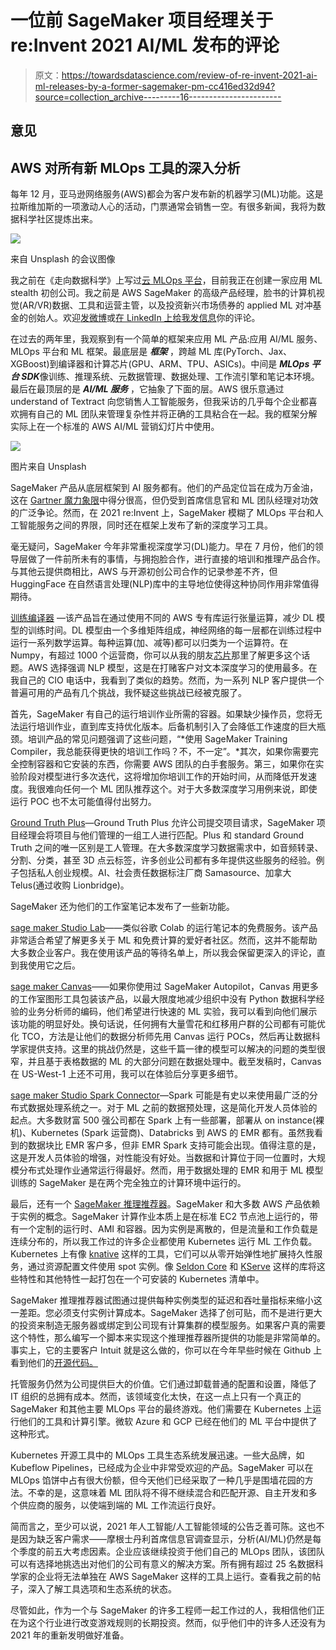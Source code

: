 # 一位前 SageMaker 项目经理关于 re:Invent 2021 AI/ML 发布的评论

> 原文：<https://towardsdatascience.com/review-of-re-invent-2021-ai-ml-releases-by-a-former-sagemaker-pm-cc416ed32d94?source=collection_archive---------16----------------------->

## 意见

## AWS 对所有新 MLOps 工具的深入分析

每年 12 月，亚马逊网络服务(AWS)都会为客户发布新的机器学习(ML)功能。这是拉斯维加斯的一项激动人心的活动，门票通常会销售一空。有很多新闻，我将为数据科学社区提炼出来。

![](img/d7e09a23d7afa3556ca61638a2229fd8.png)

来自 Unsplash 的会议图像

我之前在《走向数据科学》上写过[云 MLOps 平台](/comparing-cloud-mlops-platform-from-a-former-aws-sagemaker-pm-115ced28239b)，目前我正在创建一家应用 ML stealth 初创公司。我之前是 AWS SageMaker 的高级产品经理，脸书的计算机视觉(AR/VR)数据、工具和运营主管，以及投资新兴市场债券的 applied ML 对冲基金的创始人。欢迎[发微博](https://twitter.com/alxchung)或[在 LinkedIn 上给我发信息](https://www.linkedin.com/in/alex-chung-gsd/)你的评论。

在过去的两年里，我观察到有一个简单的框架来应用 ML 产品:应用 AI/ML 服务、MLOps 平台和 ML 框架。最底层是 ***框架*** ，跨越 ML 库(PyTorch、Jax、XGBoost)到编译器和计算芯片(GPU、ARM、TPU、ASICs)。中间是 ***MLOps 平台 SDK***像训练、推理系统、元数据管理、数据处理、工作流引擎和笔记本环境。最后在最顶层的是 ***AI/ML 服务*** ，它抽象了下面的层。AWS 很乐意通过 understand of Textract 向您销售人工智能服务，但我采访的几乎每个企业都喜欢拥有自己的 ML 团队来管理复杂性并将正确的工具粘合在一起。我的框架分解实际上在一个标准的 AWS AI/ML 营销幻灯片中使用。

![](img/931ebb4f533890b9cfbd286a74555396.png)

图片来自 Unsplash

SageMaker 产品从底层框架到 AI 服务都有。他们的产品定位旨在成为万金油，这在 [Gartner 魔力象限](https://virtualizationreview.com/articles/2021/03/15/gartner-cloud-aidev.aspx)中得分很高，但仍受到首席信息官和 ML 团队经理对功效的广泛争论。然而，在 2021 re:Invent 上，SageMaker 模糊了 MLOps 平台和人工智能服务之间的界限，同时还在框架上发布了新的深度学习工具。

毫无疑问，SageMaker 今年非常重视深度学习(DL)能力。早在 7 月份，他们的领导层做了一件前所未有的事情，与拥抱脸合作，进行直接的培训和推理产品合作。与其他云提供商相比，AWS 与开源初创公司合作的记录参差不齐，但 HuggingFace 在自然语言处理(NLP)库中的主导地位使得这种协同作用非常值得期待。

[训练编译器](https://docs.aws.amazon.com/sagemaker/latest/dg/training-compiler.html) —该产品旨在通过使用不同的 AWS 专有库运行张量运算，减少 DL 模型的训练时间。DL 模型由一个多维矩阵组成，神经网络的每一层都在训练过程中运行一系列数学运算。每种运算(加、减等)都可以归类为一个运算符。在 Numpy，有超过 1000 个运营商，你可以从我的朋友[芯片](https://huyenchip.com/2021/09/07/a-friendly-introduction-to-machine-learning-compilers-and-optimizers.html)那里了解更多这个话题。AWS 选择强调 NLP 模型，这是在打赌客户对文本深度学习的使用最多。在我自己的 CIO 电话中，我看到了类似的趋势。然而，为一系列 NLP 客户提供一个普遍可用的产品有几个挑战，我怀疑这些挑战已经被克服了。

首先，SageMaker 有自己的运行培训作业所需的容器。如果缺少操作员，您将无法运行培训作业，直到库支持优化版本。后备机制引入了会降低工作速度的巨大瓶颈。培训产品的常见问题强调了这些问题，“*使用 SageMaker Training Compiler，我总能获得更快的培训工作吗？不，不一定”。*其次，如果你需要完全控制容器和它安装的东西，你需要 AWS 团队的白手套服务。第三，如果你在实验阶段对模型进行多次迭代，这将增加你培训工作的开始时间，从而降低开发速度。我很难向任何一个 ML 团队推荐这个。对于大多数深度学习用例来说，即使运行 POC 也不太可能值得付出努力。

[Ground Truth Plus](https://aws.amazon.com/blogs/aws/announcing-amazon-sagemaker-ground-truth-plus/)—Ground Truth Plus 允许公司提交项目请求，SageMaker 项目经理会将项目与他们管理的一组工人进行匹配。Plus 和 standard Ground Truth 之间的唯一区别是工人管理。在大多数深度学习数据需求中，如音频转录、分割、分类，甚至 3D 点云标签，许多创业公司都有多年提供这些服务的经验。例子包括私人创业规模。AI、社会责任数据标注厂商 Samasource、加拿大 Telus(通过收购 Lionbridge)。

SageMaker 还为他们的工作室笔记本发布了一些新功能。

[sage maker Studio Lab](https://aws.amazon.com/blogs/aws/now-in-preview-amazon-sagemaker-studio-lab-a-free-service-to-learn-and-experiment-with-ml/)——类似谷歌 Colab 的运行笔记本的免费服务。该产品非常适合希望了解更多关于 ML 和免费计算的爱好者社区。然而，这并不能帮助大多数企业客户。我在使用该产品的等待名单上，所以我会保留更深入的评论，直到我使用它之后。

[sage maker Canvas](https://aws.amazon.com/blogs/aws/announcing-amazon-sagemaker-canvas-a-visual-no-code-machine-learning-capability-for-business-analysts/)——如果你使用过 SageMaker Autopilot，Canvas 用更多的工作室图形工具包装该产品，以最大限度地减少组织中没有 Python 数据科学经验的业务分析师的编码，他们希望进行快速的 ML 实验，我可以看到向他们展示该功能的明显好处。换句话说，任何拥有大量雪花和红移用户群的公司都有可能优化 TCO，方法是让他们的数据分析师先用 Canvas 运行 POCs，然后再让数据科学家提供支持。这里的挑战仍然是，这些千篇一律的模型可以解决的问题的类型很窄，并且基于表格数据的 ML 的大部分问题在数据处理中。截至发稿时，Canvas 在 US-West-1 上还不可用，我可以在体验后分享更多细节。

[sage maker Studio Spark Connector](https://aws.amazon.com/blogs/aws/new-create-and-manage-emr-clusters-and-spark-jobs-with-amazon-sagemaker-studio/)—Spark 可能是有史以来使用最广泛的分布式数据处理系统之一。对于 ML 之前的数据预处理，这是简化开发人员体验的起点。大多数财富 500 强公司都在 Spark 上有一些部署，部署从 on instance(裸机)、Kubernetes (Spark 运营商)、Databricks 到 AWS 的 EMR 都有。虽然我看到的数据块比 EMR 客户多，但非 EMR Spark 支持可能会出现。值得注意的是，这是开发人员体验的增强，对性能没有好处。当数据和计算位于同一位置时，大规模分布式处理作业通常运行得最好。然而，用于数据处理的 EMR 和用于 ML 模型训练的 SageMaker 是在两个完全独立的计算环境中运行的。

最后，还有一个 [SageMaker 推理推荐器](https://aws.amazon.com/blogs/aws/announcing-amazon-sagemaker-inference-recommender/)。SageMaker 和大多数 AWS 产品依赖于实例的概念。SageMaker 计算作业本质上是在标准 EC2 节点池上运行的，带有一个定制的运行时、AMI 和容器。因为实例是离散的，但是流量和工作负载是连续分布的，所以我工作过的许多企业都使用 Kubernetes 运行 ML 工作负载。Kubernetes 上有像 [knative](https://knative.dev/docs/) 这样的工具，它们可以从零开始弹性地扩展持久性服务，通过资源配置文件使用 spot 实例。像 [Seldon Core](https://github.com/SeldonIO/seldon-core) 和 [KServe](https://github.com/kserve/kserve) 这样的库将这些特性和其他特性一起打包在一个可安装的 Kubernetes 清单中。

SageMaker 推理推荐器试图通过提供每种实例类型的延迟和吞吐量指标来缩小这一差距。您必须支付实例计算成本。SageMaker 选择了创可贴，而不是进行更大的投资来制造无服务器或绑定到公司现有计算集群的模型服务。如果客户真的需要这个特性，那么编写一个脚本来实现这个推理推荐器所提供的功能是非常简单的。事实上，它的主要客户 Intuit 就是这么做的，你可以在今年早些时候在 Github 上看到他们的[开源代码。](https://github.com/intuit/perfsizesagemaker)

托管服务仍然为公司提供巨大的价值。它们通过卸载普通的配置和设置，降低了 IT 组织的总拥有成本。然而，该领域变化太快，在这一点上只有一个真正的 SageMaker 和其他主要 MLOps 平台的最终游戏。他们需要在 Kubernetes 上运行他们的工具和计算引擎。微软 Azure 和 GCP 已经在他们的 ML 平台中提供了这种形式。

Kubernetes 开源工具中的 MLOps 工具生态系统发展迅速。一些大品牌，如 Kubeflow Pipelines，已经成为企业中非常受欢迎的产品。SageMaker 可以在 MLOps 馅饼中占有很大份额，但今天他们已经采取了一种几乎是围墙花园的方法。不幸的是，这意味着 ML 团队将不得不继续混合和匹配开源、自主开发和多个供应商的服务，以使端到端的 ML 工作流运行良好。

简而言之，至少可以说，2021 年人工智能/人工智能领域的公告乏善可陈。这也不是因为缺乏客户需求——摩根士丹利首席信息官调查显示，分析(AI/ML)仍然是每个季度的前五大考虑因素。企业应该继续投资于他们自己的 MLOps 团队，该团队可以有选择地挑选出对他们的公司有意义的解决方案。所有拥有超过 25 名数据科学家的企业将无法单独在 AWS SageMaker 这样的工具上运行。查看我之前的帖子，深入了解工具选项和生态系统的状态。

尽管如此，作为一个与 SageMaker 的许多工程师一起工作过的人，我相信他们正在为这个行业进行改变游戏规则的长期投资。然而，似乎他们中的许多人还没有为 2021 年的重新发明做好准备。